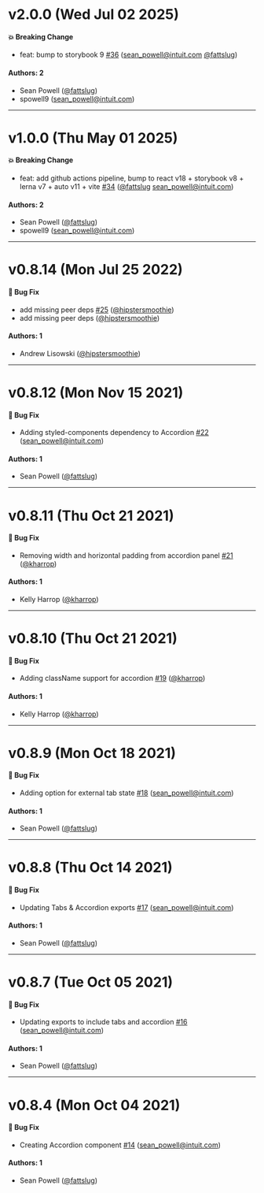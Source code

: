 # v2.0.0 (Wed Jul 02 2025)

#### 💥 Breaking Change

- feat: bump to storybook 9 [#36](https://github.com/intuit/doc-blocks/pull/36) (sean_powell@intuit.com [@fattslug](https://github.com/fattslug))

#### Authors: 2

- Sean Powell ([@fattslug](https://github.com/fattslug))
- spowell9 (sean_powell@intuit.com)

---

# v1.0.0 (Thu May 01 2025)

#### 💥 Breaking Change

- feat: add github actions pipeline, bump to react v18 + storybook v8 + lerna v7 + auto v11 + vite [#34](https://github.com/intuit/doc-blocks/pull/34) ([@fattslug](https://github.com/fattslug) sean_powell@intuit.com)

#### Authors: 2

- Sean Powell ([@fattslug](https://github.com/fattslug))
- spowell9 (sean_powell@intuit.com)

---

# v0.8.14 (Mon Jul 25 2022)

#### 🐛 Bug Fix

- add missing peer deps [#25](https://github.com/intuit/doc-blocks/pull/25) ([@hipstersmoothie](https://github.com/hipstersmoothie))
- add missing peer deps ([@hipstersmoothie](https://github.com/hipstersmoothie))

#### Authors: 1

- Andrew Lisowski ([@hipstersmoothie](https://github.com/hipstersmoothie))

---

# v0.8.12 (Mon Nov 15 2021)

#### 🐛 Bug Fix

- Adding styled-components dependency to Accordion [#22](https://github.com/intuit/doc-blocks/pull/22) (sean_powell@intuit.com)

#### Authors: 1

- Sean Powell ([@fattslug](https://github.com/fattslug))

---

# v0.8.11 (Thu Oct 21 2021)

#### 🐛 Bug Fix

- Removing width and horizontal padding from accordion panel [#21](https://github.com/intuit/doc-blocks/pull/21) ([@kharrop](https://github.com/kharrop))

#### Authors: 1

- Kelly Harrop ([@kharrop](https://github.com/kharrop))

---

# v0.8.10 (Thu Oct 21 2021)

#### 🐛 Bug Fix

- Adding className support for accordion [#19](https://github.com/intuit/doc-blocks/pull/19) ([@kharrop](https://github.com/kharrop))

#### Authors: 1

- Kelly Harrop ([@kharrop](https://github.com/kharrop))

---

# v0.8.9 (Mon Oct 18 2021)

#### 🐛 Bug Fix

- Adding option for external tab state [#18](https://github.com/intuit/doc-blocks/pull/18) (sean_powell@intuit.com)

#### Authors: 1

- Sean Powell ([@fattslug](https://github.com/fattslug))

---

# v0.8.8 (Thu Oct 14 2021)

#### 🐛 Bug Fix

- Updating Tabs & Accordion exports [#17](https://github.com/intuit/doc-blocks/pull/17) (sean_powell@intuit.com)

#### Authors: 1

- Sean Powell ([@fattslug](https://github.com/fattslug))

---

# v0.8.7 (Tue Oct 05 2021)

#### 🐛 Bug Fix

- Updating exports to include tabs and accordion [#16](https://github.com/intuit/doc-blocks/pull/16) (sean_powell@intuit.com)

#### Authors: 1

- Sean Powell ([@fattslug](https://github.com/fattslug))

---

# v0.8.4 (Mon Oct 04 2021)

#### 🐛 Bug Fix

- Creating Accordion component [#14](https://github.com/intuit/doc-blocks/pull/14) (sean_powell@intuit.com)

#### Authors: 1

- Sean Powell ([@fattslug](https://github.com/fattslug))
